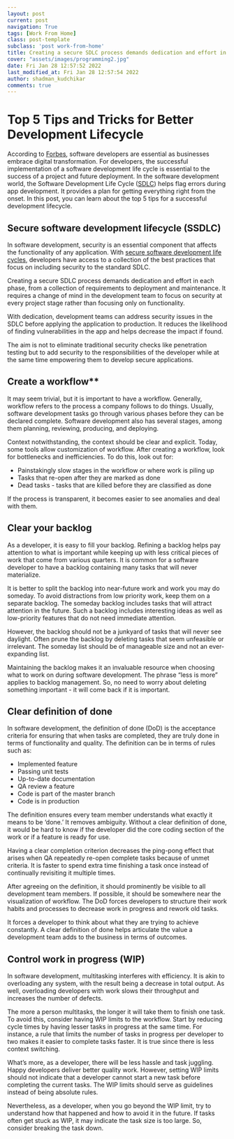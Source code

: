 ```yaml
---
layout: post
current: post
navigation: True
tags: [Work From Home]
class: post-template
subclass: 'post work-from-home'
title: Creating a secure SDLC process demands dedication and effort in each phase, from a collection of requirements to deployment and maintenance. It requires a change of mind in the development team to focus on security at every project stage rather than focusing only on functionality. 
cover: "assets/images/programming2.jpg"
date: Fri Jan 28 12:57:52 2022
last_modified_at: Fri Jan 28 12:57:54 2022
author: shadman_kudchikar
comments: true
---
```




# Top 5 Tips and Tricks for Better Development Lifecycle
According to [Forbes](https://www.forbes.com/sites/forbestechcouncil/2021/04/13/analyzing-the-software-engineer-shortage/?sh=6d882766321c), software developers are essential as businesses embrace digital transformation. For developers, the successful implementation of a software development life cycle is essential to the success of a project and future deployment. In the software development world, the Software Development Life Cycle ([SDLC](https://en.wikipedia.org/wiki/Systems_development_life_cycle)) helps flag errors during app development. It provides a plan for getting everything right from the onset. In this post, you can learn about the top 5 tips for a successful development lifecycle. 
## Secure software development lifecycle (SSDLC)
In software development, security is an essential component that affects the functionality of any application. With [secure](https://snyk.io/learn/secure-sdlc/)[ ](https://snyk.io/learn/secure-sdlc/)[software](https://snyk.io/learn/secure-sdlc/)[ ](https://snyk.io/learn/secure-sdlc/)[development](https://snyk.io/learn/secure-sdlc/)[ ](https://snyk.io/learn/secure-sdlc/)[life](https://snyk.io/learn/secure-sdlc/)[ ](https://snyk.io/learn/secure-sdlc/)[cycles](https://snyk.io/learn/secure-sdlc/), developers have access to a collection of the best practices that focus on including security to the standard SDLC. 

Creating a secure SDLC process demands dedication and effort in each phase, from a collection of requirements to deployment and maintenance. It requires a change of mind in the development team to focus on security at every project stage rather than focusing only on functionality. 

With dedication, development teams can address security issues in the SDLC before applying the application to production. It reduces the likelihood of finding vulnerabilities in the app and helps decrease the impact if found. 

The aim is not to eliminate traditional security checks like penetration testing but to add security to the responsibilities of the developer while at the same time empowering them to develop secure applications. 
## Create a workflow** 
It may seem trivial, but it is important to have a workflow. Generally, workflow refers to the process a company follows to do things. Usually, software development tasks go through various phases before they can be declared complete. Software development also has several stages, among them planning, reviewing, producing, and deploying. 

Context notwithstanding, the context should be clear and explicit. Today, some tools allow customization of workflow. After creating a workflow, look for bottlenecks and inefficiencies. To do this, look out for: 

- Painstakingly slow stages in the workflow or where work is piling up 
- Tasks that re-open after they are marked as done
- Dead tasks - tasks that are killed before they are classified as done 

If the process is transparent, it becomes easier to see anomalies and deal with them. 
## Clear your backlog
As a developer, it is easy to fill your backlog. Refining a backlog helps pay attention to what is important while keeping up with less critical pieces of work that come from various quarters. It is common for a software developer to have a backlog containing many tasks that will never materialize. 

It is better to split the backlog into near-future work and work you may do someday. To avoid distractions from low priority work, keep them on a separate backlog. The someday backlog includes tasks that will attract attention in the future. Such a backlog includes interesting ideas as well as low-priority features that do not need immediate attention. 

However, the backlog should not be a junkyard of tasks that will never see daylight. Often prune the backlog by deleting tasks that seem unfeasible or irrelevant. The someday list should be of manageable size and not an ever-expanding list. 

Maintaining the backlog makes it an invaluable resource when choosing what to work on during software development. The phrase “less is more” applies to backlog management. So, no need to worry about deleting something important - it will come back if it is important. 
## Clear definition of done 
In software development, the definition of done (DoD) is the acceptance criteria for ensuring that when tasks are completed, they are truly done in terms of functionality and quality. The definition can be in terms of rules such as: 

- Implemented feature
- Passing unit tests 
- Up-to-date documentation
- QA review a feature
- Code is part of the master branch
- Code is in production

The definition ensures every team member understands what exactly it means to be ‘done.’ It removes ambiguity. Without a clear definition of done, it would be hard to know if the developer did the core coding section of the work or if a feature is ready for use. 

Having a clear completion criterion decreases the ping-pong effect that arises when QA repeatedly re-open complete tasks because of unmet criteria. It is faster to spend extra time finishing a task once instead of continually revisiting it multiple times. 

After agreeing on the definition, it should prominently be visible to all development team members. If possible, it should be somewhere near the visualization of workflow. The DoD forces developers to structure their work habits and processes to decrease work in progress and rework old tasks. 

It forces a developer to think about what they are trying to achieve constantly. A clear definition of done helps articulate the value a development team adds to the business in terms of outcomes. 
## Control work in progress (WIP)
In software development, multitasking interferes with efficiency. It is akin to overloading any system, with the result being a decrease in total output. As well, overloading developers with work slows their throughput and increases the number of defects. 

The more a person multitasks, the longer it will take them to finish one task. To avoid this, consider having WIP limits to the workflow. Start by reducing cycle times by having lesser tasks in progress at the same time. For instance, a rule that limits the number of tasks in progress per developer to two makes it easier to complete tasks faster. It is true since there is less context switching. 

What’s more, as a developer, there will be less hassle and task juggling. Happy developers deliver better quality work. However, setting WIP limits should not indicate that a developer cannot start a new task before completing the current tasks. The WIP limits should serve as guidelines instead of being absolute rules. 

Nevertheless, as a developer, when you go beyond the WIP limit, try to understand how that happened and how to avoid it in the future. If tasks often get stuck as WIP, it may indicate the task size is too large. So, consider breaking the task down. 
